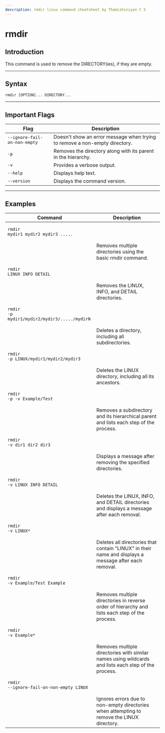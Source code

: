 ```yaml
---
description: rmdir linux command cheatsheet by Thamizhiniyan C S
---
```


# rmdir

## Introduction

This command is used to remove the DIRECTORY(ies), if they are empty.

***

## Syntax

`rmdir [OPTION]... DIRECTORY...`

***

## Important Flags

| Flag                         | Description                                                                |
| ---------------------------- | -------------------------------------------------------------------------- |
| `--ignore-fail-on-non-empty` | Doesn't show an error message when trying to remove a non-empty directory. |
| `-p`                         | Removes the directory along with its parent in the hierarchy.              |
| `-v`                         | Provides a verbose output.                                                 |
| `--help`                     | Displays help text.                                                        |
| `--version`                  | Displays the command version.                                              |

***

## Examples

| Command                                                                                                                          | Description                                                                                           |
| -------------------------------------------------------------------------------------------------------------------------------- | ----------------------------------------------------------------------------------------------------- |
| <pre class="language-bash" data-overflow="wrap"><code class="lang-bash">rmdir mydir1 mydir2 mydir3 .....
</code></pre>           | Removes multiple directories using the basic rmdir command.                                           |
| <pre class="language-bash" data-overflow="wrap"><code class="lang-bash">rmdir LINUX INFO DETAIL
</code></pre>                    | Removes the LINUX, INFO, and DETAIL directories.                                                      |
| <pre class="language-bash" data-overflow="wrap"><code class="lang-bash">rmdir -p mydir1/mydir2/mydir3/...../mydirN
</code></pre> | Deletes a directory, including all subdirectories.                                                    |
| <pre class="language-bash" data-overflow="wrap"><code class="lang-bash">rmdir -p LINUX/mydir1/mydir2/mydir3
</code></pre>        | Deletes the LINUX directory, including all its ancestors.                                             |
| <pre class="language-bash" data-overflow="wrap"><code class="lang-bash">rmdir -p -v Example/Test
</code></pre>                   | Removes a subdirectory and its hierarchical parent and lists each step of the process.                |
| <pre class="language-bash" data-overflow="wrap"><code class="lang-bash">rmdir -v dir1 dir2 dir3
</code></pre>                    | Displays a message after removing the specified directories.                                          |
| <pre class="language-bash" data-overflow="wrap"><code class="lang-bash">rmdir -v LINUX INFO DETAIL
</code></pre>                 | Deletes the LINUX, INFO, and DETAIL directories and displays a message after each removal.            |
| <pre class="language-bash" data-overflow="wrap"><code class="lang-bash">rmdir -v LINUX*
</code></pre>                            | Deletes all directories that contain "LINUX" in their name and displays a message after each removal. |
| <pre class="language-bash" data-overflow="wrap"><code class="lang-bash">rmdir -v Example/Test Example
</code></pre>              | Removes multiple directories in reverse order of hierarchy and lists each step of the process.        |
| <pre class="language-bash" data-overflow="wrap"><code class="lang-bash">rmdir -v Example*
</code></pre>                          | Removes multiple directories with similar names using wildcards and lists each step of the process.   |
| <pre class="language-bash" data-overflow="wrap"><code class="lang-bash">rmdir --ignore-fail-on-non-empty LINUX
</code></pre>     | Ignores errors due to non-empty directories when attempting to remove the LINUX directory.            |
